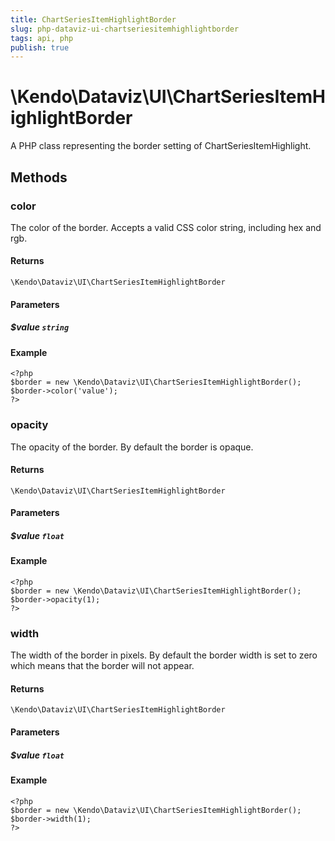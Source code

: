 ```yaml
---
title: ChartSeriesItemHighlightBorder
slug: php-dataviz-ui-chartseriesitemhighlightborder
tags: api, php
publish: true
---
```


# \Kendo\Dataviz\UI\ChartSeriesItemHighlightBorder

A PHP class representing the border setting of ChartSeriesItemHighlight.


## Methods

### color
The color of the border. Accepts a valid CSS color string, including hex and rgb.

#### Returns
`\Kendo\Dataviz\UI\ChartSeriesItemHighlightBorder`

#### Parameters

##### $value `string`



#### Example 
    <?php
    $border = new \Kendo\Dataviz\UI\ChartSeriesItemHighlightBorder();
    $border->color('value');
    ?>

### opacity
The opacity of the border. By default the border is opaque.

#### Returns
`\Kendo\Dataviz\UI\ChartSeriesItemHighlightBorder`

#### Parameters

##### $value `float`



#### Example 
    <?php
    $border = new \Kendo\Dataviz\UI\ChartSeriesItemHighlightBorder();
    $border->opacity(1);
    ?>

### width
The width of the border in pixels. By default the border width is set to zero which means that the border will not appear.

#### Returns
`\Kendo\Dataviz\UI\ChartSeriesItemHighlightBorder`

#### Parameters

##### $value `float`



#### Example 
    <?php
    $border = new \Kendo\Dataviz\UI\ChartSeriesItemHighlightBorder();
    $border->width(1);
    ?>

